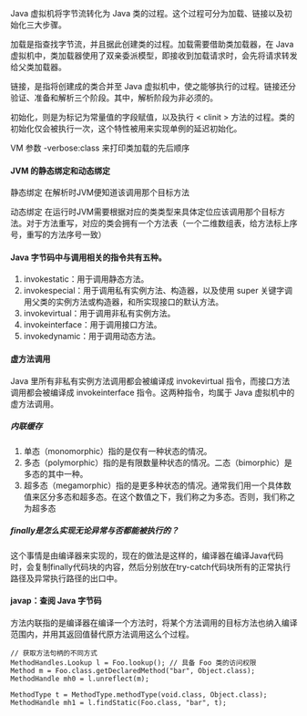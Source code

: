 Java 虚拟机将字节流转化为 Java 类的过程。这个过程可分为加载、链接以及初始化三大步骤。

加载是指查找字节流，并且据此创建类的过程。加载需要借助类加载器，在 Java 虚拟机中，类加载器使用了双亲委派模型，即接收到加载请求时，会先将请求转发给父类加载器。

链接，是指将创建成的类合并至 Java 虚拟机中，使之能够执行的过程。链接还分验证、准备和解析三个阶段。其中，解析阶段为非必须的。

初始化，则是为标记为常量值的字段赋值，以及执行 < clinit > 方法的过程。类的初始化仅会被执行一次，这个特性被用来实现单例的延迟初始化。

VM 参数 -verbose:class 来打印类加载的先后顺序

#### JVM 的静态绑定和动态绑定

 静态绑定
在解析时JVM便知道该调用那个目标方法

动态绑定
在运行时JVM需要根据对应的类类型来具体定位应该调用那个目标方法。对于方法重写，对应的类会拥有一个方法表（一个二维数组表，给方法标上序号，重写的方法序号一致）  

#### Java 字节码中与调用相关的指令共有五种。

1. invokestatic：用于调用静态方法。
2. invokespecial：用于调用私有实例方法、构造器，以及使用 super 关键字调用父类的实例方法或构造器，和所实现接口的默认方法。
3. invokevirtual：用于调用非私有实例方法。
4. invokeinterface：用于调用接口方法。
5. invokedynamic：用于调用动态方法。

#### 虚方法调用

Java 里所有非私有实例方法调用都会被编译成 invokevirtual 指令，而接口方法调用都会被编译成 invokeinterface 指令。这两种指令，均属于 Java 虚拟机中的虚方法调用。

##### 内联缓存

1. 单态（monomorphic）指的是仅有一种状态的情况。
2. 多态（polymorphic）指的是有限数量种状态的情况。二态（bimorphic）是多态的其中一种。
3. 超多态（megamorphic）指的是更多种状态的情况。通常我们用一个具体数值来区分多态和超多态。在这个数值之下，我们称之为多态。否则，我们称之为超多态

##### finally是怎么实现无论异常与否都能被执行的？

​	这个事情是由编译器来实现的，现在的做法是这样的，编译器在编译Java代码时，会复制finally代码块的内容，然后分别放在try-catch代码块所有的正常执行路径及异常执行路径的出口中。



#### javap：查阅 Java 字节码

方法内联指的是编译器在编译一个方法时，将某个方法调用的目标方法也纳入编译范围内，并用其返回值替代原方法调用这么个过程。



```
// 获取方法句柄的不同方式
MethodHandles.Lookup l = Foo.lookup(); // 具备 Foo 类的访问权限
Method m = Foo.class.getDeclaredMethod("bar", Object.class);
MethodHandle mh0 = l.unreflect(m);
 
MethodType t = MethodType.methodType(void.class, Object.class);
MethodHandle mh1 = l.findStatic(Foo.class, "bar", t);
```


